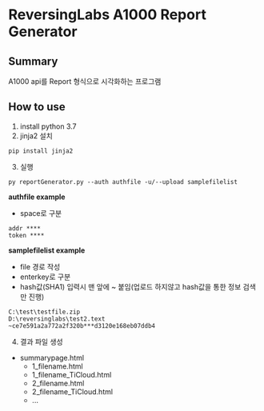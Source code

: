 # ReversingLabs A1000 Report Generator

## Summary
A1000 api를 Report 형식으로 시각화하는 프로그램

## How to use
1. install python 3.7
2. jinja2 설치
```
pip install jinja2
```
3. 실행
```
py reportGenerator.py --auth authfile -u/--upload samplefilelist
```
**authfile example**
  - space로 구분
```
addr ****
token ****
```

  **samplefilelist example**
  - file 경로 작성
  - enterkey로 구분
  - hash값(SHA1) 입력시 맨 앞에 ~ 붙임(업로드 하지않고 hash값을 통한 정보 검색만 진행)
```
C:\test\testfile.zip
D:\reversinglabs\test2.text
~ce7e591a2a772a2f320b***d3120e168eb07ddb4
```

4. 결과 파일 생성

 - summarypage.html
    - 1_filename.html
    - 1_filename_TiCloud.html
    - 2_filename.html
    - 2_filename_TiCloud.html
    - ...

